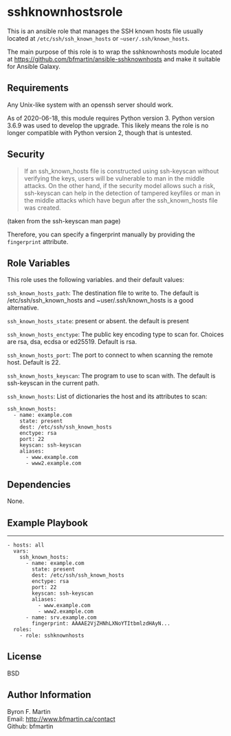 sshknownhostsrole
=================

This is an ansible role that manages the SSH known hosts file usually located at `/etc/ssh/ssh_known_hosts` or `~user/.ssh/known_hosts`.

The main purpose of this role is to wrap the sshknownhosts module located at https://github.com/bfmartin/ansible-sshknownhosts and make it suitable for Ansible Galaxy.

Requirements
------------

Any Unix-like system with an openssh server should work.

As of 2020-06-18, this module requires Python version 3. Python version 3.6.9 was used to develop the upgrade. This likely means the role is no longer compatible with Python version 2, though that is untested.

Security
--------

> If an ssh_known_hosts file is constructed using ssh-keyscan without
> verifying the keys, users will be vulnerable to man in the middle
> attacks.  On the other hand, if the security model allows such a risk,
> ssh-keyscan can help in the detection of tampered keyfiles or man in
> the middle attacks which have begun after the ssh_known_hosts file was
> created.

(taken from the ssh-keyscan man page)

Therefore, you can specify a fingerprint manually by providing the `fingerprint` attribute.


Role Variables
--------------

This role uses the following variables. and their default values:

`ssh_known_hosts_path`: The destination file to write to.  The default is /etc/ssh/ssh_known_hosts and ~user/.ssh/known_hosts is a good alternative.

`ssh_known_hosts_state`: present or absent. the default is present

`ssh_known_hosts_enctype`: The public key encoding type to scan for. Choices are rsa, dsa, ecdsa or ed25519. Default is rsa.

`ssh_known_hosts_port`: The port to connect to when scanning the remote host. Default is 22.

`ssh_known_hosts_keyscan`: The program to use to scan with. The default is ssh-keyscan in the current path.

`ssh_known_hosts`: List of dictionaries the host and its attributes to scan:

```
ssh_known_hosts:
  - name: example.com
    state: present
    dest: /etc/ssh/ssh_known_hosts
    enctype: rsa
    port: 22
    keyscan: ssh-keyscan
    aliases:
      - www.example.com
      - www2.example.com
```

Dependencies
------------

None.

Example Playbook
----------------

---
```
- hosts: all
  vars:
    ssh_known_hosts:
      - name: example.com
        state: present
        dest: /etc/ssh/ssh_known_hosts
        enctype: rsa
        port: 22
        keyscan: ssh-keyscan
        aliases:
          - www.example.com
          - www2.example.com
      - name: srv.example.com
        fingerprint: AAAAE2VjZHNhLXNoYTItbmlzdHAyN...
  roles:
    - role: sshknownhosts
```


License
-------

BSD

Author Information
------------------

Byron F. Martin  
Email: http://www.bfmartin.ca/contact  
Github: bfmartin
